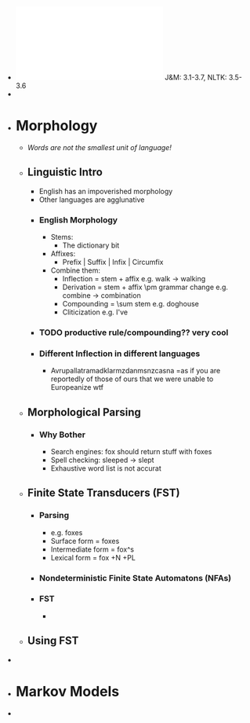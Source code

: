 - ![fnlp11slides.pdf](../assets/fnlp11slides_1707350786153_0.pdf) J&M: 3.1-3.7, NLTK: 3.5-3.6
-
- # Morphology
	- *Words are not the smallest unit of language!*
	- ## Linguistic Intro
		- English has an impoverished morphology
		- Other languages are agglunative
		- ### English Morphology
			- Stems:
				- The dictionary bit
			- Affixes:
				- Prefix | Suffix | Infix | Circumfix
			- Combine them:
				- Inflection = stem + affix
				  e.g. walk -> walking
				- Derivation = stem + affix \pm grammar change
				  e.g. combine -> combination
				- Compounding = \sum stem
				  e.g. doghouse
				- Cliticization
				  e.g. I've
		- ### TODO productive rule/compounding?? very cool
		- ### Different Inflection in different languages
			- Avrupallatramadklarmzdanmsnzcasna =as if you are reportedly of those of ours that we were unable to Europeanize
			  wtf
	- ## Morphological Parsing
		- ### Why Bother
			- Search engines: fox should return stuff with foxes
			- Spell checking: sleeped -> slept
			- Exhaustive word list is not accurat
	- ## Finite State Transducers (FST)
		- ### Parsing
			- e.g. foxes
			- Surface form = foxes
			- Intermediate form = fox^s
			- Lexical form = fox +N +PL
		- ### Nondeterministic Finite State Automatons (NFAs)
		- ### FST
			-
	- ## Using FST
-
- # Markov Models
-